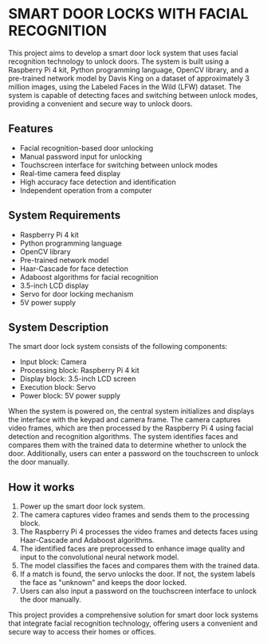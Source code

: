 # SMART DOOR LOCKS WITH FACIAL RECOGNITION

This project aims to develop a smart door lock system that uses facial recognition technology to unlock doors. The system is built using a Raspberry Pi 4 kit, Python programming language, OpenCV library, and a pre-trained network model by Davis King on a dataset of approximately 3 million images, using the Labeled Faces in the Wild (LFW) dataset. The system is capable of detecting faces and switching between unlock modes, providing a convenient and secure way to unlock doors.

## Features
* Facial recognition-based door unlocking
* Manual password input for unlocking
* Touchscreen interface for switching between unlock modes
* Real-time camera feed display
* High accuracy face detection and identification
* Independent operation from a computer
## System Requirements
* Raspberry Pi 4 kit
* Python programming language
* OpenCV library
* Pre-trained network model
* Haar-Cascade for face detection
* Adaboost algorithms for facial recognition
* 3.5-inch LCD display
* Servo for door locking mechanism
* 5V power supply

## System Description
The smart door lock system consists of the following components:

* Input block: Camera
* Processing block: Raspberry Pi 4 kit
* Display block: 3.5-inch LCD screen
* Execution block: Servo
* Power block: 5V power supply

When the system is powered on, the central system initializes and displays the interface with the keypad and camera frame. The camera captures video frames, which are then processed by the Raspberry Pi 4 using facial detection and recognition algorithms. The system identifies faces and compares them with the trained data to determine whether to unlock the door. Additionally, users can enter a password on the touchscreen to unlock the door manually.

## How it works
1. Power up the smart door lock system.
2. The camera captures video frames and sends them to the processing block.
3. The Raspberry Pi 4 processes the video frames and detects faces using Haar-Cascade and Adaboost algorithms.
4. The identified faces are preprocessed to enhance image quality and input to the convolutional neural network model.
5. The model classifies the faces and compares them with the trained data.
6. If a match is found, the servo unlocks the door. If not, the system labels the face as "unknown" and keeps the door locked.
7. Users can also input a password on the touchscreen interface to unlock the door manually.

This project provides a comprehensive solution for smart door lock systems that integrate facial recognition technology, offering users a convenient and secure way to access their homes or offices.
